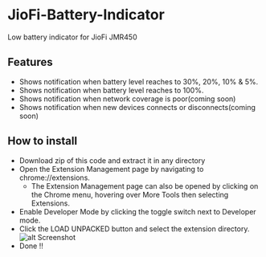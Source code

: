# JioFi-Battery-Indicator
Low battery indicator for JioFi JMR450
## Features
 - Shows notification when battery level reaches to 30%, 20%, 10% & 5%.
 - Shows notification when battery level reaches to 100%.
 - Shows notification when network coverage is poor(coming soon)
 - Shows notification when new devices connects or disconnects(coming soon)
## How to install
- Download zip of this code and extract it in any directory
- Open the Extension Management page by navigating to chrome://extensions.
  - The Extension Management page can also be opened by clicking on the Chrome menu, hovering over More Tools then selecting Extensions.
- Enable Developer Mode by clicking the toggle switch next to Developer mode.
- Click the LOAD UNPACKED button and select the extension directory.
![alt Screenshot](https://developer-chrome-com.imgix.net/image/BrQidfK9jaQyIHwdw91aVpkPiib2/iYdLKFsJ1KSVGLhbLRvS.png?auto=format&w=1600)
- Done !!
